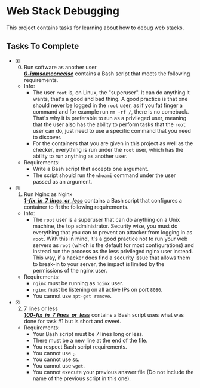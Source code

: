 # Web Stack Debugging

This project contains tasks for learning about how to debug web stacks.

## Tasks To Complete

+ [x] 0. Run software as another user  
_**[0-iamsomeoneelse](0-iamsomeoneelse)**_ contains a Bash script that meets the following requirements.
  + Info:
    + The user `root` is, on Linux, the "superuser". It can do anything it wants, that's a good and bad thing. A good practice is that one should never be logged in the `root` user, as if you fat finger a command and for example run `rm -rf /`, there is no comeback. That's why it is preferable to run as a privileged user, meaning that the user also has the ability to perform tasks that the `root` user can do, just need to use a specific command that you need to discover.
    + For the containers that you are given in this project as well as the checker, everything is run under the `root` user, which has the ability to run anything as another user.
  + Requirements:
    + Write a Bash script that accepts one argument.
    + The script should run the `whoami` command under the user passed as an argument.

+ [x] 1. Run Nginx as Nginx  
_**[1-fix_in_7_lines_or_less](1-fix_in_7_lines_or_less)**_ contains a Bash script that configures a container to fit the following requirements.
  + Info:
    + The `root` user is a superuser that can do anything on a Unix machine, the top administrator. Security wise, you must do everything that you can to prevent an attacker from logging in as `root`. With this in mind, it's a good practice not to run your web servers as `root` (which is the default for most configurations) and instead run the process as the less privileged nginx user instead. This way, if a hacker does find a security issue that allows them to break-in to your server, the impact is limited by the permissions of the nginx user.
  + Requirements:
    + `nginx` must be running as `nginx` user.
    + `nginx` must be listening on all active IPs on port `8080`.
    + You cannot use `apt-get remove`.

+ [x] 2. 7 lines or less  
_**[100-fix_in_7_lines_or_less](100-fix_in_7_lines_or_less)**_ contains a Bash script uses what was done for task #1 but is short and sweet.
  + Requirements:
    + Your Bash script must be 7 lines long or less.
    + There must be a new line at the end of the file.
    + You respect Bash script requirements.
    + You cannot use `;`.
    + You cannot use `&&`.
    + You cannot use `wget`.
    + You cannot execute your previous answer file (Do not include the name of the previous script in this one).
